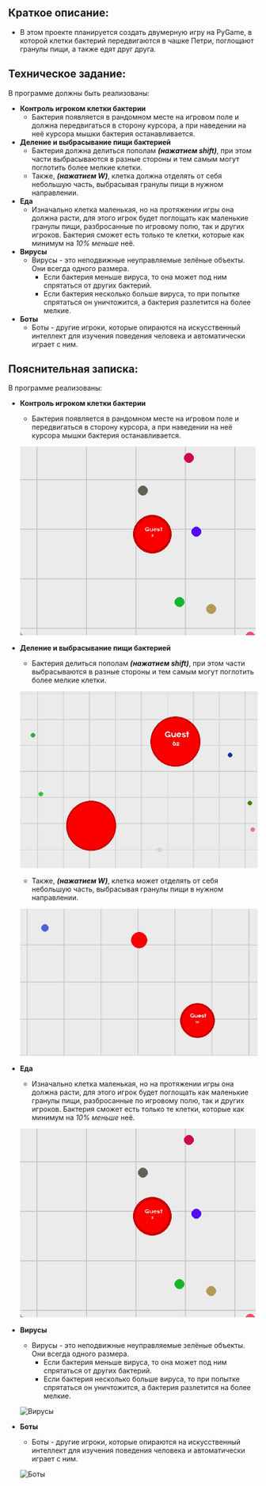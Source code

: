 ## Краткое описание:
* В этом проекте планируется создать двумерную игру на PyGame, в которой клетки бактерий передвигаются в чашке Петри, поглощают гранулы пищи, а также едят друг друга.
## Техническое задание:
В программе должны быть реализованы:

* __Контроль игроком клетки бактерии__ 
  - Бактерия появляется в рандомном месте на игровом поле и должна передвигаться в сторону курсора, а при наведении на неё курсора мышки бактерия останавливается.
* __Деление и выбрасывание пищи бактерией__ 
  - Бактерия должна делиться пополам ***(нажатием shift)***, при этом части выбрасываются в разные стороны и тем самым могут поглотить более мелкие клетки. 
  - Также, ***(нажатием W)***, клетка должна  отделять от себя небольшую часть, выбрасывая гранулы пищи в нужном направлении.
* __Еда__
   - Изначально клетка маленькая, но на протяжении игры она должна расти, для этого игрок будет поглощать как маленькие гранулы пищи, разбросанные по игровому полю, так и других игроков. Бактерия сможет есть только те клетки, которые как минимум на _10% меньше_ неё.
* __Вирусы__
  - Вирусы - это неподвижные неуправляемые зелёные объекты. Они всегда одного размера. 
    - Если бактерия меньше вируса, то она может под ним спрятаться от других бактерий. 
    - Если бактерия несколько больше вируса, то при попытке спрятаться он уничтожится, а бактерия разлетится на более мелкие.
* __Боты__
   - Боты - другие игроки, которые опираются на искусственный интеллект для изучения поведения человека и автоматически играет с ним.
   
## Пояснительная записка:
В программе реализованы:

* __Контроль игроком клетки бактерии__ 
  - Бактерия появляется в рандомном месте на игровом поле и передвигаться в сторону курсора, а при наведении на неё курсора мышки бактерия останавливается.
  
  ![Контроль](https://github.com/savateevdmit/Dimar.io/blob/main/Application%20Icons/Поедание%20еды.gif)
* __Деление и выбрасывание пищи бактерией__ 
  - Бактерия делиться пополам ***(нажатием shift)***, при этом части выбрасываются в разные стороны и тем самым могут поглотить более мелкие клетки.
  
  ![Shift](https://github.com/savateevdmit/Dimar.io/blob/main/Application%20Icons/Shift.jpg)
  - Также, ***(нажатием W)***, клетка может отделять от себя небольшую часть, выбрасывая гранулы пищи в нужном направлении.
  
  ![W](https://github.com/savateevdmit/Dimar.io/blob/main/Application%20Icons/W.jpg)
* __Еда__
   - Изначально клетка маленькая, но на протяжении игры она должна расти, для этого игрок будет поглощать как маленькие гранулы пищи, разбросанные по игровому полю, так и других игроков. Бактерия сможет есть только те клетки, которые как минимум на _10% меньше_ неё.
   
   ![Еда](https://github.com/savateevdmit/Dimar.io/blob/main/Application%20Icons/Поедание%20еды.gif)
* __Вирусы__
  - Вирусы - это неподвижные неуправляемые зелёные объекты. Они всегда одного размера. 
    - Если бактерия меньше вируса, то она может под ним спрятаться от других бактерий. 
    - Если бактерия несколько больше вируса, то при попытке спрятаться он уничтожится, а бактерия разлетится на более мелкие.
    
  ![Вирусы](https://github.com/savateevdmit/Dimar.io/blob/main/Application%20Icons/Вирус.gif)
* __Боты__
   - Боты - другие игроки, которые опираются на искусственный интеллект для изучения поведения человека и автоматически играет с ним.
    
   ![Боты](https://github.com/savateevdmit/Dimar.io/blob/main/Application%20Icons/Боты.gif)
